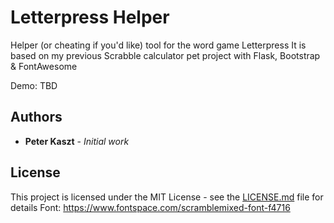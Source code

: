# Letterpress Helper

Helper (or cheating if you'd like) tool for the word game Letterpress
It is based on my previous Scrabble calculator pet project with Flask, Bootstrap & FontAwesome

Demo: TBD

## Authors

* **Peter Kaszt** - *Initial work*

## License

This project is licensed under the MIT License - see the [LICENSE.md](LICENSE.md) file for details
Font: https://www.fontspace.com/scramblemixed-font-f4716
